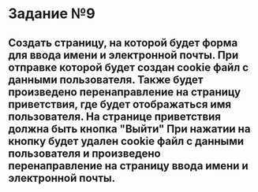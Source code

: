 # Задание №9
## Создать страницу, на которой будет форма для ввода имени и электронной почты. При отправке которой будет создан cookie файл с данными пользователя. Также будет произведено перенаправление на страницу приветствия, где будет отображаться имя пользователя. На странице приветствия должна быть кнопка "Выйти" При нажатии на кнопку будет удален cookie файл с данными пользователя и произведено перенаправление на страницу ввода имени и электронной почты.
